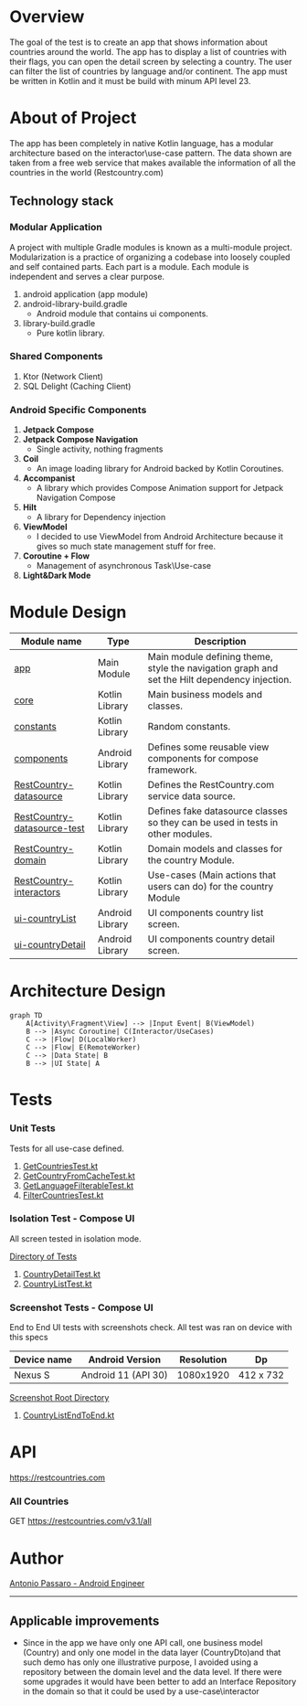 # Overview

The goal of the test is to create an app that shows information about countries around the world.
The app has to display a list of countries with their flags, you can open the detail screen by
selecting a country. The user can filter the list of countries by language and/or continent. The app
must be written in Kotlin and it must be build with minum API level 23.

# About of Project

The app has been completely in native Kotlin language, has a modular architecture based on the
interactor\use-case pattern. The data shown are taken from a free web service that makes available
the information of all the countries in the world (Restcountry.com)

## Technology stack

### Modular Application

A project with multiple Gradle modules is known as a multi-module project. Modularization is a
practice of organizing a codebase into loosely coupled and self contained parts. Each part is a
module. Each module is independent and serves a clear purpose.

1. android application (app module)
1. android-library-build.gradle
    - Android module that contains ui components.
1. library-build.gradle
    - Pure kotlin library.

### Shared Components

1. Ktor (Network Client)
1. SQL Delight (Caching Client)

### Android Specific Components

1. __Jetpack Compose__
1. __Jetpack Compose Navigation__
    - Single activity, nothing fragments
1. __Coil__
    - An image loading library for Android backed by Kotlin Coroutines.
1. __Accompanist__
    - A library which provides Compose Animation support for Jetpack Navigation Compose
1. __Hilt__
    - A library for Dependency injection
1. __ViewModel__
    - I decided to use ViewModel from Android Architecture because it gives so much state management
      stuff for free.
1. __Coroutine + Flow__
    - Management of asynchronous Task\Use-case
1. __Light&Dark Mode__

# Module Design

| Module name                                                            | Type            | Description                                                                                   |
|------------------------------------------------------------------------|-----------------|-----------------------------------------------------------------------------------------------|
| [app](app)                                                             | Main Module     | Main module defining theme, style the navigation graph and set the Hilt dependency injection. |
| [core](core)                                                           | Kotlin Library  | Main business models and classes.                                                             |
| [constants](constants)                                                 | Kotlin Library  | Random constants.                                                                             |
| [components](components)                                               | Android Library | Defines some reusable view components for compose framework.                                  |
| [RestCountry-datasource](RestCountry/RestCountry-datasource)           | Kotlin Library  | Defines the RestCountry.com service data source.                                              |
| [RestCountry-datasource-test](RestCountry/RestCountry-datasource-test) | Kotlin Library  | Defines fake datasource classes so they can be used in tests in other modules.                |
| [RestCountry-domain  ](RestCountry/RestCountry-domain)                 | Kotlin Library  | Domain models and classes for the country Module.                                             |
| [RestCountry-interactors ](RestCountry/RestCountry-interactors)        | Kotlin Library  | Use-cases (Main actions that users can do) for the country Module                             | 
| [ui-countryList](RestCountry/ui-countryList)                           | Android Library | UI components country list screen.                                                            |
| [ui-countryDetail](RestCountry/ui-countryDetail)                       | Android Library | UI components country detail screen.                                                          |

# Architecture Design

```mermaid
graph TD
    A[Activity\Fragment\View] --> |Input Event| B(ViewModel)
    B --> |Async Coroutine| C(Interactor/UseCases)
    C --> |Flow| D(LocalWorker)
    C --> |Flow| E(RemoteWorker)
    C --> |Data State| B
    B --> |UI State| A
```

# Tests

### Unit Tests

Tests for all use-case defined.

1. [GetCountriesTest.kt](RestCountry/RestCountry-interactors/src/test/java/com/iliadmastery/country_interactors/GetCountriesTest.kt)
1. [GetCountryFromCacheTest.kt](RestCountry/RestCountry-interactors/src/test/java/com/iliadmastery/country_interactors/GetCountryFromCacheTest.kt)
1. [GetLanguageFilterableTest.kt](RestCountry/RestCountry-interactors/src/test/java/com/iliadmastery/country_interactors/GetLanguageFilterableTest.kt)
1. [FilterCountriesTest.kt](RestCountry/RestCountry-interactors/src/test/java/com/iliadmastery/country_interactors/FilterCountriesTest.kt)

### Isolation Test - Compose UI

All screen tested in isolation mode.

[Directory of Tests](app/src/androidTest/java/com/iliadmastery/demo/ui)

1. [CountryDetailTest.kt](app/src/androidTest/java/com/iliadmastery/demo/ui/countryDetail/CountryDetailTest.kt)
1. [CountryListTest.kt](app/src/androidTest/java/com/iliadmastery/demo/ui/countryList/CountryListTest.kt)

### Screenshot Tests - Compose UI

End to End UI tests with screenshots check. All test was ran on device with this specs

| Device name |   Android Version   | Resolution | Dp        |
|:------------|:-------------------:|------------|-----------|
| Nexus S     | Android 11 (API 30) | 1080x1920  | 412 x 732 |

[Screenshot Root Directory](app/src/androidTest/assets)

1. [CountryListEndToEnd.kt](app/src/androidTest/java/com/iliadmastery/demo/ui/endToEnd/CountryListEndToEnd.kt)

# API

https://restcountries.com

### All Countries

GET https://restcountries.com/v3.1/all

# Author

[Antonio Passaro - Android Engineer](mailto:tonyno92@gmail.com)

---

## Applicable improvements

- Since in the app we have only one API call, one business model (Country) and only one model in the
  data layer (CountryDto)and that such demo has only one illustrative purpose, I avoided using a
  repository between the domain level and the data level.
  If there were some upgrades it would have been better to add an Interface Repository in the domain
  so that it could be used by a use-case\interactor